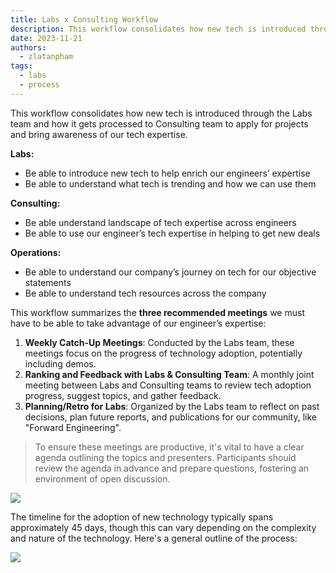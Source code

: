 ```yaml
---
title: Labs x Consulting Workflow
description: This workflow consolidates how new tech is introduced through the Labs team and how it gets processed to Consulting team to apply for projects and bring awareness of our tech expertise.
date: 2023-11-21
authors:
  - zlatanpham
tags:
  - labs
  - process
---
```


This workflow consolidates how new tech is introduced through the Labs team and how it gets processed to Consulting team to apply for projects and bring awareness of our tech expertise.

**Labs:**

- Be able to introduce new tech to help enrich our engineers’ expertise
- Be able to understand what tech is trending and how we can use them

**Consulting:**

- Be able understand landscape of tech expertise across engineers
- Be able to use our engineer’s tech expertise in helping to get new deals

**Operations:**

- Be able to understand our company’s journey on tech for our objective statements
- Be able to understand tech resources across the company

This workflow summarizes the **three recommended meetings** we must have to be able to take advantage of our engineer’s expertise:

1. **Weekly Catch-Up Meetings**: Conducted by the Labs team, these meetings focus on the progress of technology adoption, potentially including demos.
2. **Ranking and Feedback with Labs & Consulting Team**: A monthly joint meeting between Labs and Consulting teams to review tech adoption progress, suggest topics, and gather feedback.
3. **Planning/Retro for Labs**: Organized by the Labs team to reflect on past decisions, plan future reports, and publications for our community, like "Forward Engineering".

> To ensure these meetings are productive, it's vital to have a clear agenda outlining the topics and presenters. Participants should review the agenda in advance and prepare questions, fostering an environment of open discussion.

![](assets/labs-x-consulting-workflow-20231121174237957.webp)

The timeline for the adoption of new technology typically spans approximately 45 days, though this can vary depending on the complexity and nature of the technology. Here's a general outline of the process:

![](assets/labs-x-consulting-workflow_labs-topic-timeline-20231121174237957.webp)

